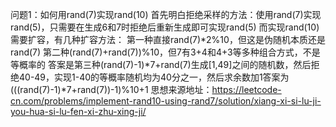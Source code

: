 问题1：如何用rand(7)实现rand(10)
首先明白拒绝采样的方法：使用rand(7)实现rand(5)，只需要在生成6和7时拒绝后重新生成即可实现rand(5)
而实现rand(10)需要扩容，有几种扩容方法：
第一种直接rand(7)*2%10，但这是伪随机本质还是rand(7)
第二种(rand(7)+rand(7))%10，但7有3+4和4+3等多种组合方式，不是等概率的
答案是第三种(rand(7)-1)*7+rand(7)生成[1,49]之间的随机数，然后拒绝40-49，实现1-40的等概率随机均为40分之一，然后求余数加1答案为(((rand(7)-1)*7+rand(7))-1)%10+1
思想来源地址：https://leetcode-cn.com/problems/implement-rand10-using-rand7/solution/xiang-xi-si-lu-ji-you-hua-si-lu-fen-xi-zhu-xing-ji/